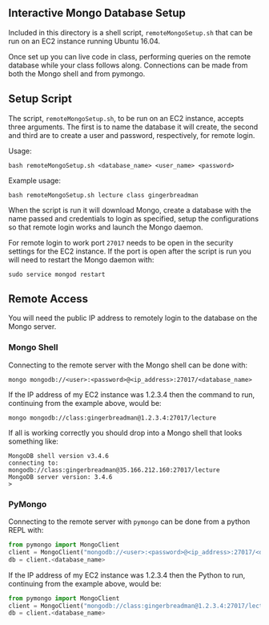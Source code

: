 ## Interactive Mongo Database Setup

Included in this directory is a shell script, `remoteMongoSetup.sh` that can be run on an EC2 instance running Ubuntu 16.04.

Once set up you can live code in class, performing queries on the remote database while your class follows along. Connections can be made from both the Mongo shell and from pymongo.

## Setup Script

The script, `remoteMongoSetup.sh`, to be run on an EC2 instance, accepts three arguments. The first is to name the database it will create, the second and third are to create a user and password, respectively, for remote login.

Usage:
```
bash remoteMongoSetup.sh <database_name> <user_name> <password>
```

Example usage:
```
bash remoteMongoSetup.sh lecture class gingerbreadman
```

When the script is run it will download Mongo, create a database with the name passed and credentials to login as specified, setup the configurations so that remote login works and launch the Mongo daemon.

For remote login to work port `27017` needs to be open in the security settings for the EC2 instance. If the port is open after the script is run you will need to restart the Mongo daemon with:

```
sudo service mongod restart
```

## Remote Access

You will need the public IP address to remotely login to the database on the Mongo server.

### Mongo Shell

Connecting to the remote server with the Mongo shell can be done with:

```
mongo mongodb://<user>:<password>@<ip_address>:27017/<database_name>
```

If the IP address of my EC2 instance was 1.2.3.4 then the command to run, continuing from the example above, would be:

```
mongo mongodb://class:gingerbreadman@1.2.3.4:27017/lecture
```

If all is working correctly you should drop into a Mongo shell that looks something like:

```
MongoDB shell version v3.4.6
connecting to: mongodb://class:gingerbreadman@35.166.212.160:27017/lecture
MongoDB server version: 3.4.6
> 
```

### PyMongo

Connecting to the remote server with `pymongo` can be done from a python REPL with:

```python
from pymongo import MongoClient
client = MongoClient("mongodb://<user>:<password>@<ip_address>:27017/<database_name>")
db = client.<database_name>
```

If the IP address of my EC2 instance was 1.2.3.4 then the Python to run, continuing from the example above, would be:

```python
from pymongo import MongoClient
client = MongoClient("mongodb://class:gingerbreadman@1.2.3.4:27017/lecture")
db = client.<database_name>
```
